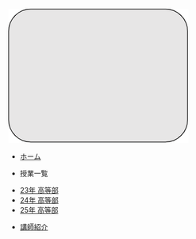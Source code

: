 <!-- _navbar.md -->

![Logo](Image/box.png ':height=30')

* [ホーム](README.md)

* <div style="color: whilte;">授業一覧</div>
<ul class="nav-dropdown">
    <li><a href="#/HighSchool_2023/Title.md">23年 高等部</a></li>
    <li><a href="#/HighSchool_2024/Title.md">24年 高等部</a></li>
    <li><a href="#/HighSchool_2025/Title.md">25年 高等部</a></li>
</ul>

* [講師紹介](Portfolio/Portfolio.md)
